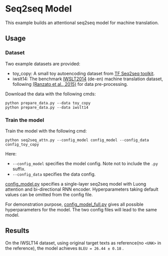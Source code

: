 # Seq2seq Model #

This example builds an attentional seq2seq model for machine translation.

## Usage ##

### Dataset ###

Two example datasets are provided:

  * toy_copy: A small toy autoencoding dataset from [TF Seq2seq toolkit](https://github.com/google/seq2seq/tree/2500c26add91b079ca00cf1f091db5a99ddab9ae).
  * iwslt14: The benchmark [IWSLT2014](https://sites.google.com/site/iwsltevaluation2014/home) (de-en) machine translation dataset, following [(Ranzato et al., 2015)](https://arxiv.org/pdf/1511.06732.pdf) for data pre-processing.

Download the data with the following cmds:

```
python prepare_data.py --data toy_copy
python prepare_data.py --data iwslt14
```

### Train the model ###

Train the model with the following cmd:

```
python seq2seq_attn.py --config_model config_model --config_data config_toy_copy
```

Here:
  * `--config_model` specifies the model config. Note not to include the `.py` suffix.
  * `--config_data` specifies the data config.

[config_model.py](./config_model.py) specifies a single-layer seq2seq model with Luong attention and bi-directional RNN encoder. Hyperparameters taking default values can be omitted from the config file. 

For demonstration purpose, [config_model_full.py](./config_model_full.py) gives all possible hyperparameters for the model. The two config files will lead to the same model.

## Results ##

On the IWSLT14 dataset, using original target texts as reference(no  `<UNK>`  in the reference), the model achieves `BLEU = 26.44 ± 0.18` .


